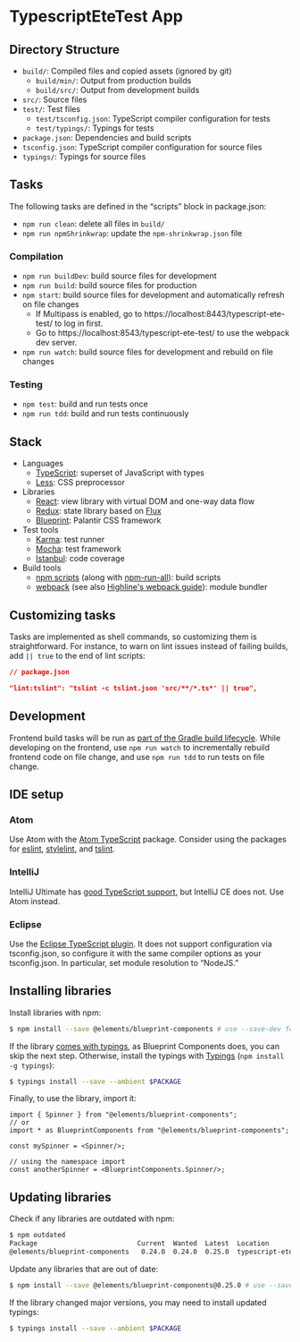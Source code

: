 # TypescriptEteTest App

## Directory Structure

* `build/`: Compiled files and copied assets (ignored by git)
    * `build/min/`: Output from production builds
    * `build/src/`: Output from development builds
* `src/`: Source files
* `test/`: Test files
    * `test/tsconfig.json`: TypeScript compiler configuration for tests
    * `test/typings/`: Typings for tests
* `package.json`: Dependencies and build scripts
* `tsconfig.json`: TypeScript compiler configuration for source files
* `typings/`: Typings for source files

## Tasks

The following tasks are defined in the “scripts” block in package.json:

* `npm run clean`: delete all files in `build/`
* `npm run npmShrinkwrap`: update the `npm-shrinkwrap.json` file

### Compilation

* `npm run buildDev`: build source files for development
* `npm run build`: build source files for production
* `npm start`: build source files for development and automatically refresh on file changes
    * If Multipass is enabled, go to https://localhost:8443/typescript-ete-test/ to log in first.
    * Go to https://localhost:8543/typescript-ete-test/ to use the webpack dev server.
* `npm run watch`: build source files for development and rebuild on file changes

### Testing

* `npm test`: build and run tests once
* `npm run tdd`: build and run tests continuously

## Stack

* Languages
    * [TypeScript](http://www.typescriptlang.org/docs/tutorial.html): superset of JavaScript with types
    * [Less](http://lesscss.org/): CSS preprocessor
* Libraries
    * [React](https://facebook.github.io/react/docs/thinking-in-react.html): view library with virtual DOM and one-way data flow
    * [Redux](http://redux.js.org/): state library based on [Flux](http://facebook.github.io/flux/)
    * [Blueprint](https://blueprint.yojoe.local/): Palantir CSS framework
* Test tools
    * [Karma](http://karma-runner.github.io/0.13/intro/how-it-works.html): test runner
    * [Mocha](https://mochajs.org/): test framework
    * [Istanbul](https://gotwarlost.github.io/istanbul/): code coverage
* Build tools
    * [npm scripts](https://docs.npmjs.com/misc/scripts) (along with [npm-run-all](https://github.com/mysticatea/npm-run-all)): build scripts
    * [webpack](http://webpack.github.io/docs/) (see also [Highline's webpack guide](https://github.palantir.build/elements/highline/wiki/Webpack-Guide)): module bundler

## Customizing tasks

Tasks are implemented as shell commands, so customizing them is straightforward. For instance, to warn on lint issues instead of failing builds, add `|| true` to the end of lint scripts:

```json
// package.json

"lint:tslint": "tslint -c tslint.json 'src/**/*.ts*' || true",
```

## Development

Frontend build tasks will be run as [part of the Gradle build lifecycle](https://github.com/palantir/gradle-npm-run-plugin#tasks). While developing on the frontend, use `npm run watch` to incrementally rebuild frontend code on file change, and use `npm run tdd` to run tests on file change.

## IDE setup

### Atom

Use Atom with the [Atom TypeScript](https://atom.io/packages/atom-typescript) package. Consider using the packages for [eslint](https://atom.io/packages/linter-eslint), [stylelint](https://atom.io/packages/linter-stylelint), and [tslint](https://atom.io/packages/linter-tslint).

### IntelliJ

IntelliJ Ultimate has [good TypeScript support](https://www.jetbrains.com/help/idea/2016.1/typescript-support.html), but IntelliJ CE does not. Use Atom instead.

### Eclipse

Use the [Eclipse TypeScript plugin](https://github.com/palantir/eclipse-typescript). It does not support configuration via tsconfig.json, so configure it with the same compiler options as your tsconfig.json. In particular, set module resolution to “NodeJS.”


## Installing libraries

Install libraries with npm:

```sh
$ npm install --save @elements/blueprint-components # use --save-dev for build tools
```

If the library [comes with typings](http://www.typescriptlang.org/docs/handbook/typings-for-npm-packages.html), as Blueprint Components does, you can skip the next step. Otherwise, install the typings with [Typings](https://github.com/typings/typings) (`npm install -g typings`):

```sh
$ typings install --save --ambient $PACKAGE
```

Finally, to use the library, import it:

```tsx
import { Spinner } from "@elements/blueprint-components";
// or
import * as BlueprintComponents from "@elements/blueprint-components";

const mySpinner = <Spinner/>;

// using the namespace import
const anotherSpinner = <BlueprintComponents.Spinner/>;
```

## Updating libraries

Check if any libraries are outdated with npm:

```sh
$ npm outdated
Package                         Current  Wanted  Latest  Location
@elements/blueprint-components   0.24.0  0.24.0  0.25.0  typescript-ete-test
```

Update any libraries that are out of date:

```sh
$ npm install --save @elements/blueprint-components@0.25.0 # use --save-dev for build tools
```

If the library changed major versions, you may need to install updated typings:

```sh
$ typings install --save --ambient $PACKAGE
```
